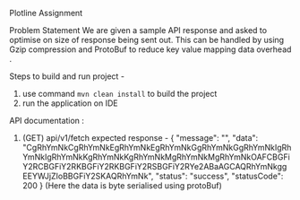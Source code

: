 Plotline Assignment

Problem Statement
    We are given a sample API response and asked to optimise on size of response being sent out. This can be handled by
    using Gzip compression and ProtoBuf to reduce key value mapping data overhead .

Steps to build and run project -
 1) use command `mvn clean install` to build the project  
 2) run the application on IDE  



API documentation :

1) (GET) api/v1/fetch
expected response -
    {
        "message": "",
        "data": "CgRhYmNkCgRhYmNkEgRhYmNkEgRhYmNkGgRhYmNkGgRhYmNkIgRhYmNkIgRhYmNkKgRhYmNkKgRhYmNkMgRhYmNkMgRhYmNkOAFCBGFiY2RCBGFiY2RKBGFiY2RKBGFiY2RSBGFiY2RYe2ABaAGCAQRhYmNkggEEYWJjZIoBBGFiY2SKAQRhYmNk",
        "status": "success",
        "statusCode": 200
    }
   (Here the data is byte serialised using protoBuf)